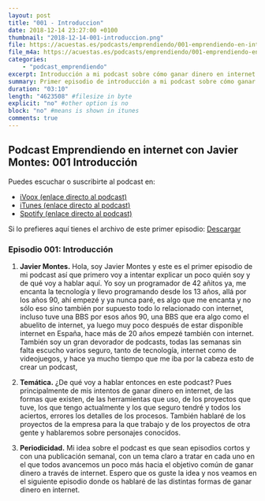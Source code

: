 ```yaml
---
layout: post
title: "001 - Introduccion"
date: 2018-12-14 23:27:00 +0100
thumbnail: "2018-12-14-001-introduccion.png"
file: https://acuestas.es/podcasts/emprendiendo/001-emprendiendo-en-internet-con-javier-montes--introduccion.mp3
file_m4a: https://acuestas.es/podcasts/emprendiendo/001-emprendiendo-en-internet-con-javier-montes--introduccion.m4a
categories:
    - "podcast_emprendiendo"
excerpt: Introducción a mi podcast sobre cómo ganar dinero en internet.
summary: Primer episodio de introducción a mi podcast sobre cómo ganar dinero en internet.
duration: "03:10"
length: "4623508" #filesize in byte
explicit: "no" #other option is no
block: "no" #means is shown in itunes
comments: true
---
```


## Podcast Emprendiendo en internet con Javier Montes: 001 Introducción

Puedes escuchar o suscribirte al podcast en:
<ul>
<li><a href="https://www.ivoox.com/podcast-emprendiendo-internet-javier-montes_sq_f1644992_1.html">iVoox (enlace directo al podcast)</a></li>
<li><a href="https://itunes.apple.com/es/podcast/emprendiendo-en-internet-con-javier-montes/id1447089206?l=es">iTunes (enlace directo al podcast)</a></li>
<li><a href="https://open.spotify.com/show/57o7sS6plOSmYHvncI7poF?si=ieUPpQe9Qxq3fAdf_Qqf0g">Spotify (enlace directo al podcast)</a></li>
</ul>

Si lo prefieres aquí tienes el archivo de este primer episodio: <a href="https://acuestas.es/podcasts/emprendiendo/001-emprendiendo-en-internet-con-javier-montes--introduccion.mp3">Descargar</a>

### Episodio 001: Introducción

1. **Javier Montes.**
Hola, soy Javier Montes y este es el primer episodio de mi podcast así que primero voy a intentar explicar un poco quién soy y de qué voy a hablar aquí.
Yo soy un programador de 42 añitos ya, me encanta la tecnología y llevo programando desde los 13 años, allá por los años 90, ahí empezé y ya nunca paré,
es algo que me encanta y no sólo eso sino también por supuesto todo lo relacionado con internet, incluso tuve una BBS por esos años 90, una BBS que era algo
como el abuelito de internet, ya luego muy poco después de estar disponible internet en España, hace más de 20 años empezé también con internet.
También soy un gran devorador de podcasts, todas las semanas sin falta escucho varios seguro, tanto de tecnología, internet como de videojuegos,
y hace ya mucho tiempo que me iba por la cabeza esto de crear un podcast,

2. **Temática.**
¿De qué voy a hablar entonces en este podcast? Pues principalmente de mis intentos de ganar dinero en internet, de las formas que existen, de las herramientas que uso,
de los proyectos que tuve, los que tengo actualmente y los que seguro tendré y todos los aciertos, errores los detalles de los procesos. También hablaré de los
proyectos de la empresa para la que trabajo y de los proyectos de otra gente y hablaremos sobre personajes conocidos.

3. **Periodicidad.**
Mi idea sobre el podcast es que sean episodios cortos y con una publicación semanal, con un tema claro a tratar en cada uno en el que todos avancemos un poco más hacia el objetivo común de ganar dinero a través de internet.
Espero que os guste la idea y nos veamos en el siguiente episodio donde os hablaré de las distintas formas de ganar dinero en internet.

